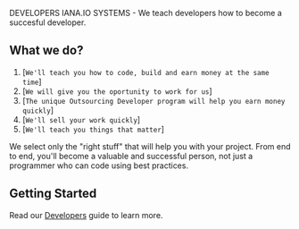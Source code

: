 DEVELOPERS IANA.IO SYSTEMS - We teach developers how to become a succesful developer.

## What we do?

1. [`We'll teach you how to code, build and earn money at the same time`]
2. [`We will give you the oportunity to work for us`]
3. [`The unique Outsourcing Developer program will help you earn money quickly`]
4. [`We'll sell your work quickly`]
5. [`We'll teach you things that matter`]


We select only the "right stuff" that will help you with your project. From end to end, you'll become a valuable and successful person, not just a programmer who can code using best practices.


## Getting Started

Read our [Developers](docs/getting-started) guide to learn more.


